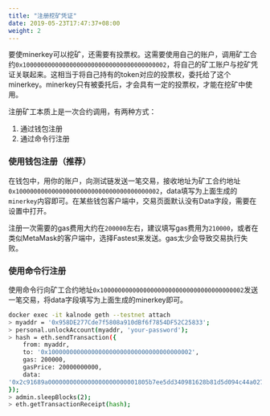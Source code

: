 ```yaml
---
title: "注册挖矿凭证"
date: 2019-05-23T17:47:37+08:00
weight: 2
---
```


要使minerkey可以挖矿，还需要有投票权。这需要使用自己的账户，调用矿工合约`0x1000000000000000000000000000000000000002`，将自己的矿工账户与挖矿凭证关联起来。这相当于将自己持有的token对应的投票权，委托给了这个minerkey。minerkey只有被委托后，才会具有一定的投票权，才能在挖矿中使用。

注册矿工本质上是一次合约调用，有两种方式：
1. 通过钱包注册
2. 通过命令行注册

### 使用钱包注册（推荐）

在钱包中，用你的账户，向测试链发送一笔交易，接收地址为矿工合约地址`0x1000000000000000000000000000000000000002`，data填写为上面生成的`minerkey`内容即可。在某些钱包客户端中，交易页面默认没有Data字段，需要在设置中打开。

注册一次需要的gas费用大约在`200000`左右，建议填写gas费用为`210000`，或者在类似MetaMask的客户端中，选择Fastest来发送。gas太少会导致交易执行失败。

### 使用命令行注册

使用命令行向矿工合约地址`0x1000000000000000000000000000000000000002`发送一笔交易，将data字段填写为上面生成的minerkey即可。

```bash
docker exec -it kalnode geth --testnet attach
> myaddr = '0x958DE277Cde7f5808a910dBf6f7854DF52C25833';
> personal.unlockAccount(myaddr, 'your-password');
> hash = eth.sendTransaction({
    from: myaddr, 
    to: '0x1000000000000000000000000000000000000002', 
    gas: 200000, 
    gasPrice: 20000000000, 
    data: 
'0x2c91689a0000000000000000000000001805b7ee5dd340981628b81d5d094c44a027bdc500000000000000000000000000000000000000000000000000000000000000028b259c4c04e61089ce9c0554339fa9dca01f6ef8c7de4f9268add46cd77c6d0fa668a15f6fec02b01d8f37a80a29cf62360aa69b975fa94b23ec6a32d8abf87d3e4c8f41c3c49e6d765aa7449dc510c0cf95a8ba714bd8abecf16e69df9318e200000000000000000000000000000000000000000000000000000000000003e8'
});
> admin.sleepBlocks(2);
> eth.getTransactionReceipt(hash);
```
